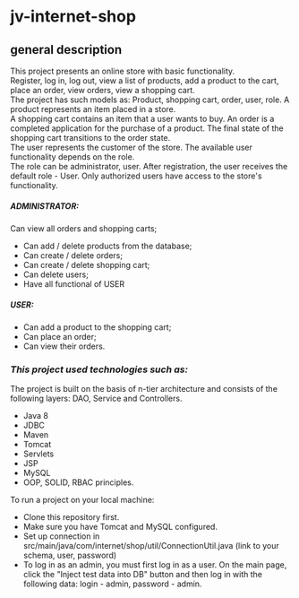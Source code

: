 # **jv-internet-shop** 

## general description
This project presents an online store with basic functionality.  
Register, log in, log out, view a list of products, add a product to the cart, place an order, view orders, view a shopping cart.  
The project has such models as: Product, shopping cart, order, user, role. A product represents an item placed in a store.  
A shopping cart contains an item that a user wants to buy. An order is a completed application for the purchase of a product. The final state of the shopping cart transitions to the order state.   
The user represents the customer of the store. The available user functionality depends on the role.  
The role can be administrator, user. After registration, the user receives the default role - User. Only authorized users have access to the store's functionality.

##### ***ADMINISTRATOR:***
Can view all orders and shopping carts;
+ Can add / delete products from the database;
+ Can create / delete orders; 
+ Can create / delete shopping cart;
+ Can delete users;
+ Have all functional of USER
##### ***USER:***
+ Can add a product to the shopping cart;
+ Can place an order;
+ Can view their orders.  
   
### ***This project used technologies such as:***
The project is built on the basis of n-tier architecture and consists of the following layers: DAO, Service and Controllers.  
+ Java 8
+ JDBC
+ Maven
+ Tomcat
+ Servlets
+ JSP
+ MySQL
+ OOP, SOLID, RBAC principles.  

To run a project on your local machine:
+ Clone this repository first.
+ Make sure you have Tomcat and MySQL configured.
+ Set up connection in src/main/java/com/internet/shop/util/ConnectionUtil.java (link to your schema, user, password)
+ To log in as an admin, you must first log in as a user. On the main page, click the "Inject test data into DB" button and then log in with the following data: login - admin, password - admin.  
